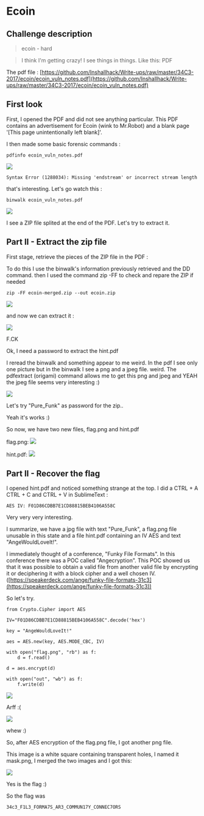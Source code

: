 # Ecoin

## Challenge description

> ecoin - hard

> I think I'm getting crazy! I see things in things. Like this: PDF

The pdf file : [https://github.com/Inshallhack/Write-ups/raw/master/34C3-2017/ecoin/ecoin_vuln_notes.pdf](https://github.com/Inshallhack/Write-ups/raw/master/34C3-2017/ecoin/ecoin_vuln_notes.pdf)

## First look
First, I opened the PDF and did not see anything particular. This PDF contains an advertisement for Ecoin (wink to Mr.Robot) and a blank page '[This page unintentionally left blank]'.

I then made some basic forensic commands :

```
pdfinfo ecoin_vuln_notes.pdf
```
![](https://github.com/Inshallhack/Write-ups/raw/master/34C3-2017/ecoin/screenshots/1.png)
```
Syntax Error (1288034): Missing 'endstream' or incorrect stream length
```
that's interesting. Let's go watch this :

```
binwalk ecoin_vuln_notes.pdf
```
![](https://github.com/Inshallhack/Write-ups/raw/master/34C3-2017/ecoin/screenshots/2.png)

I see a ZIP file splited at the end of the PDF.
Let's try to extract it.
## Part II - Extract the zip file
First stage,
retrieve the pieces of the ZIP file in the PDF :

To do this I use the binwalk's information previously retrieved and the DD command.
then I used the command zip -FF to check and repare the ZIP if needed
```
zip -FF ecoin-merged.zip --out ecoin.zip
```
![](https://github.com/Inshallhack/Write-ups/raw/master/34C3-2017/ecoin/screenshots/3.1.png)

and now we can extract it :

![](https://github.com/Inshallhack/Write-ups/raw/master/34C3-2017/ecoin/screenshots/3.2.png)

F.CK

Ok, I need a password to extract the hint.pdf

I reread the binwalk and something appear to me weird. In the pdf I see only one picture but in the binwalk I see a png and a jpeg file. weird.
The pdfextract (origami) command allows me to get this png and jpeg and YEAH the jpeg file seems very interesting :)

![](https://github.com/Inshallhack/Write-ups/raw/master/34C3-2017/ecoin/extracted.jpg)
 
 Let's try "Pure_Funk" as password for the zip..
 
 Yeah it's works :)

So now, we have two new files, flag.png and hint.pdf

flag.png:
![](https://github.com/Inshallhack/Write-ups/raw/master/34C3-2017/ecoin/flag.png)

hint.pdf:
![](https://github.com/Inshallhack/Write-ups/raw/master/34C3-2017/ecoin/hint.pdf.png)



## Part II - Recover the flag

I opened hint.pdf and noticed something strange at the top. I did a CTRL + A CTRL + C and CTRL + V in SublimeText :
```
AES IV: F01D86CDBB7E1CD88815BEB4106A558C
```

Very very very interesting.

I summarize, we have a jpg file with text "Pure_Funk", a flag.png file unusable in this state and a file hint.pdf containing an IV AES and text "AngeWouldLoveIt!".

I immediately thought of a conference, "Funky File Formats".
In this conference there was a POC called "Angecryption". This POC showed us that it was possible to obtain a valid file from another valid file by encrypting it or deciphering it with a block cipher and a well chosen IV.
([https://speakerdeck.com/ange/funky-file-formats-31c3](https://speakerdeck.com/ange/funky-file-formats-31c3))

So let's try.

```
from Crypto.Cipher import AES

IV="F01D86CDBB7E1CD88815BEB4106A558C".decode('hex')

key = "AngeWouldLoveIt!"

aes = AES.new(key, AES.MODE_CBC, IV)

with open("flag.png", "rb") as f:
	d = f.read()

d = aes.encrypt(d)

with open("out", "wb") as f:
	f.write(d)

```

![](https://github.com/Inshallhack/Write-ups/raw/master/34C3-2017/ecoin/screenshots/arf.png)

Arff :(

![](https://github.com/Inshallhack/Write-ups/raw/master/34C3-2017/ecoin/screenshots/whew.png)

whew :)

So, after AES encryption of the flag.png file, I got another png file.

This image is a white square containing transparent holes, I named it mask.png, I merged the two images and I got this:

![](https://github.com/Inshallhack/Write-ups/raw/master/34C3-2017/ecoin/flagged.png)

Yes is the flag :)

So the flag was
```
34c3_F1L3_FORMA7S_AR3_COMMUN17Y_CONNEC7ORS
```
